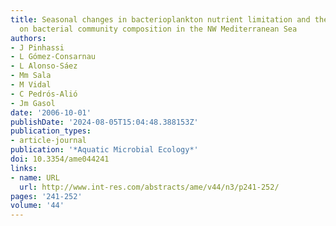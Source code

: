 ```yaml
---
title: Seasonal changes in bacterioplankton nutrient limitation and their effects
  on bacterial community composition in the NW Mediterranean Sea
authors:
- J Pinhassi
- L Gómez-Consarnau
- L Alonso-Sáez
- Mm Sala
- M Vidal
- C Pedrós-Alió
- Jm Gasol
date: '2006-10-01'
publishDate: '2024-08-05T15:04:48.388153Z'
publication_types:
- article-journal
publication: '*Aquatic Microbial Ecology*'
doi: 10.3354/ame044241
links:
- name: URL
  url: http://www.int-res.com/abstracts/ame/v44/n3/p241-252/
pages: '241-252'
volume: '44'
---
```

